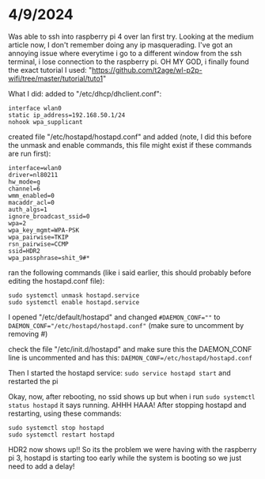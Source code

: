 # 4/9/2024
Was able to ssh into raspberry pi 4 over lan first try. Looking at the medium article now, I don't remember doing any ip masquerading. I've got an annoying issue where everytime i go to a different window from the ssh terminal, i lose connection to the raspberry pi. OH MY GOD, i finally found the exact tutorial I used: "https://github.com/t2age/wl-p2p-wifi/tree/master/tutorial/tuto1"

What I did:
added to "/etc/dhcp/dhclient.conf":
```
interface wlan0  
static ip_address=192.168.50.1/24  
nohook wpa_supplicant  
```

created file "/etc/hostapd/hostapd.conf" and added (note, I did this before the unmask and enable commands, this file might exist if these commands are run first):
```
interface=wlan0
driver=nl80211
hw_mode=g
channel=6
wmm_enabled=0
macaddr_acl=0
auth_algs=1
ignore_broadcast_ssid=0
wpa=2
wpa_key_mgmt=WPA-PSK
wpa_pairwise=TKIP
rsn_pairwise=CCMP
ssid=HDR2
wpa_passphrase=shit_9#*
```

ran the following commands (like i said earlier, this should probably before editing the hostapd.conf file): 
```
sudo systemctl unmask hostapd.service
sudo systemctl enable hostapd.service
```

I opened "/etc/default/hostapd" and changed ```#DAEMON_CONF=""``` to ```DAEMON_CONF="/etc/hostapd/hostapd.conf"``` (make sure to uncomment by removing #)

check the file "/etc/init.d/hostapd" and make sure this the DAEMON_CONF line is uncommented and has this: ```DAEMON_CONF=/etc/hostapd/hostapd.conf```

Then I started the hostapd service: ```sudo service hostapd start``` and restarted the pi


Okay, now, after rebooting, no ssid shows up but when i run ```sudo systemctl status hostapd``` it says running. AHHH HAAA! After stopping hostapd and restarting, using these commands:
```
sudo systemctl stop hostapd
sudo systemctl restart hostapd
```
HDR2 now shows up!! So its the problem we were having with the raspberry pi 3, hostapd is starting too early while the system is booting so we just need to add a delay!